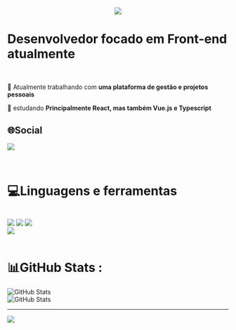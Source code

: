 <h1 align="center">
    <img src="https://readme-typing-svg.herokuapp.com/?font=Righteous&size=35&center=true&vCenter=true&width=500&height=70&duration=4000&lines=Olá!+👋;+Me+chamo+Vitor+Ramires!;" />
</h1>

<h1> Desenvolvedor focado em Front-end atualmente</h1>


<br/>

<div>

 🔭 Atualmente trabalhando com **uma plataforma de gestão e projetos pessoais**
 
 🌱 estudando **Principalmente React, mas também Vue.js e Typescript**

 </div>
 

## 🌐Social
<div>
  <a href="https://www.linkedin.com/in/vitor-ramires-1a6b051bb" target="_blank">
    <img src="https://img.shields.io/badge/LinkedIn-0077B5?style=for-the-badge&logo=linkedin&logoColor=white" target="_blank" />
  </a>
</div>
<br/>
<br/>

# 💻Linguagens e ferramentas
<br/>
<div>
    <img src="https://skillicons.dev/icons?i=react,bootstrap,html,css" />
    <img src="https://skillicons.dev/icons?i=github,figma,git,nodejs" />
    <img src="https://skillicons.dev/icons?i=javascript,typescript,photoshop" /><br>
    <img src="https://skillicons.dev/icons?i=vscode,docker,vue,django,vite,npm," />
</div>
<br/>

# 📊GitHub Stats :
![GitHub Stats](https://github-readme-stats.vercel.app/api?username=VitorRamires&theme=tokyonight&show_icons=true&hide_border=true&count_private=true) <br />
![GitHub Stats](https://github-readme-stats.vercel.app/api/top-langs/?username=VitorRamires&theme=tokyonight&show_icons=true&hide_border=true&layout=compact)

---
[![](https://visitcount.itsvg.in/api?id=VitorRamires&icon=0&color=0)](https://visitcount.itsvg.in)
















